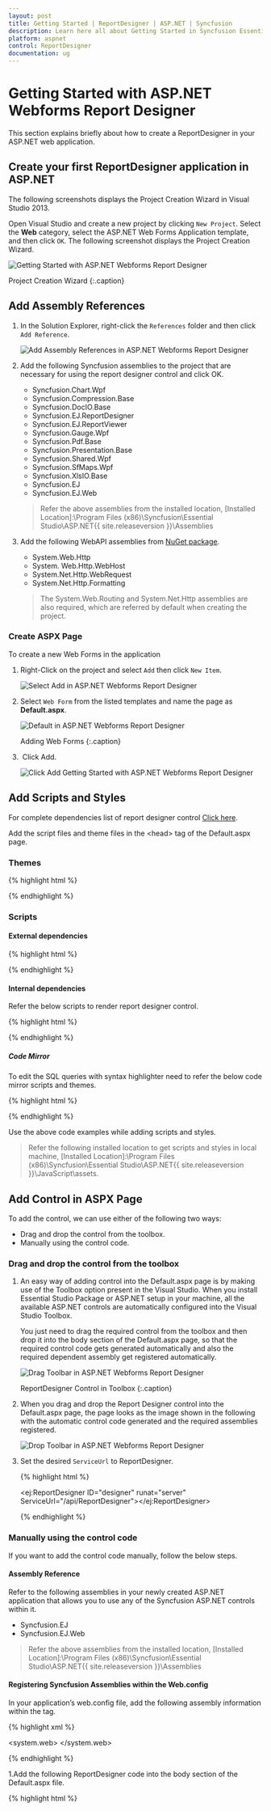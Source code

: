 ```yaml
---
layout: post
title: Getting Started | ReportDesigner | ASP.NET | Syncfusion
description: Learn here all about Getting Started in Syncfusion Essential ASP.NET Webforms Report Designer control, its elements, and more.
platform: aspnet
control: ReportDesigner
documentation: ug
---
```


# Getting Started with ASP.NET Webforms Report Designer

This section explains briefly about how to create a ReportDesigner in your ASP.NET web application.

## Create your first ReportDesigner application in ASP.NET

The following screenshots displays the Project Creation Wizard in Visual Studio 2013.

Open Visual Studio and create a new project by clicking `New Project`. Select the **Web** category, select the ASP.NET Web Forms Application template, and then click `OK`. The following screenshot displays the Project Creation Wizard.

![Getting Started with ASP.NET Webforms Report Designer](Getting-Started_images/Getting-Started_img1.png) 

Project Creation Wizard
{:.caption}

## Add Assembly References

1. In the Solution Explorer, right-click the `References` folder and then click `Add Reference`.

    ![Add Assembly References in ASP.NET Webforms Report Designer](Getting-Started_images/Getting-Started_img4.png) 

2. Add the following Syncfusion assemblies to the project that are necessary for using the report designer control and click OK.

   * Syncfusion.Chart.Wpf
   * Syncfusion.Compression.Base
   * Syncfusion.DocIO.Base
   * Syncfusion.EJ.ReportDesigner
   * Syncfusion.EJ.ReportViewer
   * Syncfusion.Gauge.Wpf
   * Syncfusion.Pdf.Base
   * Syncfusion.Presentation.Base
   * Syncfusion.Shared.Wpf
   * Syncfusion.SfMaps.Wpf
   * Syncfusion.XlsIO.Base
   * Syncfusion.EJ
   * Syncfusion.EJ.Web

    > Refer the above assemblies from the installed location, [Installed Location]:\Program Files (x86)\Syncfusion\Essential Studio\ASP.NET\{{ site.releaseversion }}\Assemblies

3.  Add the following WebAPI assemblies from [NuGet package](https://www.nuget.org/packages/Microsoft.AspNet.WebApi/ "Web NuGet Package Details").

    * System.Web.Http
    * System. Web.Http.WebHost
    * System.Net.Http.WebRequest
    * System.Net.Http.Formatting

    > The System.Web.Routing and System.Net.Http assemblies are also required, which are referred by default when creating the project.

### Create ASPX Page

To create a new Web Forms in the application

1. Right-Click on the project and select `Add` then click `New Item`. 

    ![Select Add in ASP.NET Webforms Report Designer](Getting-Started_images/Getting-Started_img2.png)

2. Select `Web Form` from the listed templates and name the page as **Default.aspx**.

   ![Default in ASP.NET Webforms Report Designer](Getting-Started_images/Getting-Started_img3.png) 
   
   Adding Web Forms
   {:.caption}
   
3.  Click Add.

    ![Click Add Getting Started with ASP.NET Webforms Report Designer](Getting-Started_images/Getting-Started_img14.png)

## Add Scripts and Styles

For complete dependencies list of report designer control [Click here](/aspnet/ReportDesigner/Dependencies).

Add the script files and theme files in the &lt;head&gt; tag of the Default.aspx page.

### Themes

{% highlight html %}

<link href="http://cdn.syncfusion.com/{{ site.releaseversion }}/js/web/flat-azure/ej.web.all.min.css" rel="stylesheet" />
<link href="http://cdn.syncfusion.com/{{ site.releaseversion }}/js/web/flat-azure/ej.reportdesigner.min.css" rel="stylesheet" />

{% endhighlight %} 

### Scripts

#### External dependencies

{% highlight html %}

<script src="http://code.jquery.com/jquery-1.10.2.min.js" type="text/javascript"></script>
<script src="http://cdnjs.cloudflare.com/ajax/libs/jquery-easing/1.3/jquery.easing.min.js" type="text/javascript"></script>
<script src="https://cdnjs.cloudflare.com/ajax/libs/jsrender/0.9.90/jsrender.min.js" type="text/javascript"></script>

{% endhighlight %} 

#### Internal dependencies

Refer the below scripts to render report designer control.

{% highlight html %}

<script src="http://cdn.syncfusion.com/{{ site.releaseversion }}/js/web/ej.web.all.min.js" type="text/javascript"></script>
<script src="http://cdn.syncfusion.com/{{ site.releaseversion }}/js/common/ej.webform.min.js" type="text/javascript"></script>
<script src="http://cdn.syncfusion.com/{{ site.releaseversion }}/js/web/ej.reportdesigner.min.js" type="text/javascript"></script>
 
{% endhighlight %} 

##### Code Mirror

To edit the SQL queries with syntax highlighter need to refer the below code mirror scripts and themes.

{% highlight html %}

<link href="https://cdnjs.cloudflare.com/ajax/libs/codemirror/5.37.0/codemirror.min.css" rel="stylesheet" />
<link href="https://cdnjs.cloudflare.com/ajax/libs/codemirror/5.37.0/addon/hint/show-hint.min.css" rel="stylesheet" />

<script src="https://cdnjs.cloudflare.com/ajax/libs/codemirror/5.37.0/codemirror.min.js" type="text/javascript"></script>
<script src="https://cdnjs.cloudflare.com/ajax/libs/codemirror/5.37.0/addon/hint/show-hint.min.js" type="text/javascript"></script>
<script src="https://cdnjs.cloudflare.com/ajax/libs/codemirror/5.37.0/addon/hint/sql-hint.min.js" type="text/javascript"></script>
<script src="https://cdnjs.cloudflare.com/ajax/libs/codemirror/5.37.0/mode/sql/sql.min.js" type="text/javascript"></script>

{% endhighlight %} 

Use the above code examples while adding scripts and styles.

> Refer the following installed location to get scripts and styles in local machine, [Installed Location]:\Program Files (x86)\Syncfusion\Essential Studio\ASP.NET\{{ site.releaseversion }}\JavaScript\assets.

## Add Control in ASPX Page

To add the control, we can use either of the following two ways:

*	Drag and drop the control from the toolbox. <BR>
*	Manually using the control code. <BR>

### Drag and drop the control from the toolbox

1.	An easy way of adding control into the Default.aspx page is by making use of the Toolbox option present in the Visual Studio. When you install Essential Studio Package or ASP.NET setup in your machine, all the available ASP.NET controls are automatically configured into the Visual Studio Toolbox.

    You just need to drag the required control from the toolbox and then drop it into the body section of the Default.aspx page, so that the required control code gets generated automatically and also the required dependent assembly get registered automatically.

    ![Drag Toolbar in ASP.NET Webforms Report Designer](Getting-Started_images/Getting-Started_img5.png) 
   
    ReportDesigner Control in Toolbox
    {:.caption} 

2.	When you drag and drop the Report Designer control into the Default.aspx page, the page looks as the image shown in the following with the automatic control code generated and the required assemblies registered.

    ![Drop Toolbar in ASP.NET Webforms Report Designer](Getting-Started_images/Getting-Started_img10.png)

3. Set the desired `ServiceUrl` to ReportDesigner.

    {% highlight html %}

    <ej:ReportDesigner ID="designer" runat="server" ServiceUrl="/api/ReportDesigner"></ej:ReportDesigner>

    {% endhighlight %}
    
### Manually using the control code

If you want to add the control code manually, follow the below steps.

#### Assembly Reference

Refer to the following assemblies in your newly created ASP.NET application that allows you to use any of the Syncfusion ASP.NET controls within it.

* Syncfusion.EJ
* Syncfusion.EJ.Web

> Refer the above assemblies from the installed location, [Installed Location]:\Program Files (x86)\Syncfusion\Essential Studio\ASP.NET\{{ site.releaseversion }}\Assemblies

#### Registering Syncfusion Assemblies within the Web.config

In your application’s web.config file, add the following assembly information within the <assemblies> tag.

{% highlight xml %}

<system.web>
    <compilation debug="true" targetFramework="4.5">
      <assemblies>
        <add assembly="Syncfusion.EJ, Version=16.3450.0.17, Culture=neutral, PublicKeyToken=3d67ed1f87d44c89" />
        <add assembly="Syncfusion.EJ.Web, Version=16.3450.0.17, Culture=neutral, PublicKeyToken=3d67ed1f87d44c89" />
     </assemblies>
    </compilation>
    <authentication mode="Forms">
</system.web>

{% endhighlight %}

1.Add the following ReportDesigner code into the body section of the Default.aspx file.

{% highlight html %}

<form id="form1" runat="server">
<div style="height: 650px;width: 950px;">
    <ej:ReportDesigner ID="designer" runat="server"></ej:ReportDesigner>
</div>
</form> 

{% endhighlight %}

2.Also register the required assemblies within the Default.aspx page at the top where you are using the control as shown in the following code snippet.

{% highlight html %} 

<%@ Register Assembly="Syncfusion.EJ, Version=16.3450.0.17, Culture=neutral, PublicKeyToken=3d67ed1f87d44c89" Namespace="Syncfusion.JavaScript.Web" TagPrefix="ej" %>

<%@ Register Assembly="Syncfusion.EJ.Web, Version=16.3450.0.17, Culture=neutral, PublicKeyToken=3d67ed1f87d44c89" Namespace="Syncfusion.JavaScript.Web" TagPrefix="ej" %>

{% endhighlight %}

3.Set the desired `ServiceUrl` to ReportDesigner.
   
{% highlight html %} 

<form id="form1" runat="server">
    <div style="height: 650px;width: 950px;">
        <ej:ReportDesigner runat="server" ID="designer" ServiceUrl="/api/ReportDesigner">
        </ej:ReportDesigner>
    </div>
</form>   

{% endhighlight %}
   
### Add WebAPI controller for ReportDesigner

The ASP.NET ReportDesigner uses WebApi services to process the report file and process the request from control.

#### Add Controller

1. Right-Click on the project and select `Add` then click `New Item`. 

    ![Add Controller in ASP.NET Webforms Report Designer](Getting-Started_images/Getting-Started_img2.png)

2. Select `Web API Controller Class` from the listed templates and name the controller as **ReportDesignerController.cs**. 

    ![Select Web API Controller in ASP.NET Webforms Report Designer](Getting-Started_images/Getting-Started_img7.png)

3. Click Add.

    ![Click Add Application in ASP.NET Webforms Report Designer](Getting-Started_images/Getting-Started_img12.png)

#### Inherit IReportDesignerController
 
The ApiController should inherit the `IReportDesignerController` and to process the report file. The interface `IReportDesignerController` contains the required actions and helper methods declaration to process the report. The `ReportDesignerHelper` and `ReportHelper` class contains helper methods that helps to process Post/Get request from control and return the response to control.

Please add the following code example in `ReportDesignerController.cs`.

{% highlight C# %}

using System;
using System.Collections.Generic;
using System.Linq;
using System.Net;
using System.Net.Http;
using System.Web.Http;
using System.IO;
using System.Web;
using Syncfusion.EJ.ReportViewer;
using Syncfusion.Reports.EJ;
using Syncfusion.EJ.ReportDesigner;

namespace ReportDesignerSample
{
    public class ReportDesignerController : ApiController, Syncfusion.EJ.ReportDesigner.IReportDesignerController
    {
        public string GetFilePath(string fileName)
        {
            string targetFolder = HttpContext.Current.Server.MapPath("~/");
            targetFolder += "Cache";

            if (!Directory.Exists(targetFolder))
            {
                Directory.CreateDirectory(targetFolder);
            }

            if (!Directory.Exists(targetFolder + "\\" + ReportDesignerHelper.EJReportDesignerToken))
            {
                Directory.CreateDirectory(targetFolder + "\\" + ReportDesignerHelper.EJReportDesignerToken);
            }

            var folderPath = HttpContext.Current.Server.MapPath("~/") + "Cache\\" + ReportDesignerHelper.EJReportDesignerToken + "\\";
            return folderPath + fileName;
        }

        public object GetImage(string key, string image)
        {
            return ReportDesignerHelper.GetImage(key, image, this);
        }

        public object PostDesignerAction(Dictionary<string, object> jsonResult)
        {
            return ReportDesignerHelper.ProcessDesigner(jsonResult, this, null);
        }

        public bool UploadFile(System.Web.HttpPostedFile httpPostedFile)
        {
            string targetFolder = HttpContext.Current.Server.MapPath("~/");
            string fileName = !string.IsNullOrEmpty(ReportDesignerHelper.SaveFileName) ? ReportDesignerHelper.SaveFileName : Path.GetFileName(httpPostedFile.FileName);
            targetFolder += "Cache";

            if (!Directory.Exists(targetFolder))
            {
                Directory.CreateDirectory(targetFolder);
            }

            if (!Directory.Exists(targetFolder + "\\" + ReportDesignerHelper.EJReportDesignerToken))
            {
                Directory.CreateDirectory(targetFolder + "\\" + ReportDesignerHelper.EJReportDesignerToken);
            }

            httpPostedFile.SaveAs(targetFolder + "\\" + ReportDesignerHelper.EJReportDesignerToken + "\\" + fileName);
            return true;
        }

        public void UploadReportAction()
        {
            ReportDesignerHelper.ProcessDesigner(null, this, HttpContext.Current.Request.Files[0]);
        }

        public object GetResource(string key, string resourcetype, bool isPrint)
        {
            return ReportHelper.GetResource(key, resourcetype, isPrint);
        }

        public void OnInitReportOptions(ReportViewerOptions reportOption)
        {
            //You can update report options here
        }

        public void OnReportLoaded(ReportViewerOptions reportOption)
        {
            //You can update report options here
        }

        public object PostReportAction(Dictionary<string, object> jsonResult)
        {
            return ReportHelper.ProcessReport(jsonResult, this as IReportController);
        }

        public FileModel GetFile(string filename, bool isOverride)
        {
            throw new NotImplementedException();
        }

        public List<FileModel> GetFiles(FileType fileType)
        {
            throw new NotImplementedException();
        }
    }
}

{% endhighlight %}

### WebAPI Routing

If `Global Application Class` file already exists in your application skip the below **Add Global Application Class** section.

#### Add Global Application Class

1. Right-Click on the project and select `Add` then click `New Item`. 

    ![Add Global Application in ASP.NET Webforms Report Designer](Getting-Started_images/Getting-Started_img2.png) 

2. Select `Global Application Class` from the listed templates and name it as `Global.asax`.

    ![Global Application Class in ASP.NET Webforms Report Designer](Getting-Started_images/Getting-Started_img8.png)

3. Click Add.

    ![Add in ASP.NET Webforms Report Designer](Getting-Started_images/Getting-Started_img13.png)
 
#### Route WebAPI

Open the `Global Application Class` file in the application and modify the WebAPI routing in Application_Start event as follows.

{% highlight C# %}

using System;
using System.Collections.Generic;
using System.Linq;
using System.Web;
using System.Web.Security;
using System.Web.SessionState;
using System.Web.Http;

namespace ReportDesignerSample
{
    public class Global : System.Web.HttpApplication
    {
        protected void Application_Start(object sender, EventArgs e)
        {
            System.Web.Http.GlobalConfiguration.Configuration.Routes.MapHttpRoute(
            name: "DefaultApi",
            routeTemplate: "api/{controller}/{action}/{id}",
            defaults: new { id = RouteParameter.Optional });
            AppDomain.CurrentDomain.SetData("SQLServerCompactEditionUnderWebHosting", true);
        }
    }
}

{% endhighlight %}

### Run the Application

Run the sample application and you can see the ReportDesigner on the page as displayed in the following screenshot.

![Run The Application in ASP.NET Webforms Report Designer](Getting-Started_images/Getting-Started_img9.png)  
